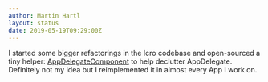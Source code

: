 ```yaml
---
author: Martin Hartl
layout: status
date: 2019-05-19T09:29:00Z
---
```

I started some bigger refactorings in the Icro codebase and open-sourced a tiny helper:
[AppDelegateComponent](https://github.com/hartlco/AppDelegateComponent) to help declutter AppDelegate. Definitely not my idea but I reimplemented it in almost every App I work on.